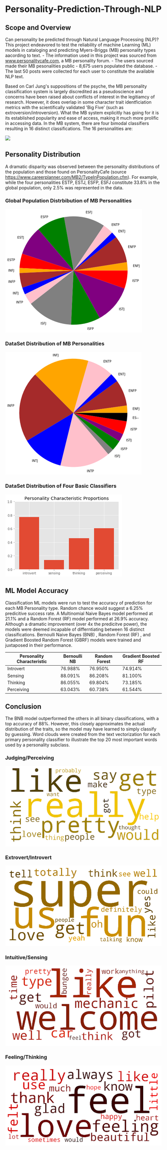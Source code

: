 # Personality-Prediction-Through-NLP

## Scope and Overview
  Can personality be predicted through Natural Language Processing (NLP)? This project endeavored to test the reliability of machine Learning (ML) models in cataloging and predicting Myers-Briggs (MB) personality types aacording to text.
    - The information used in this project was sourced from www.personalitycafe.com, a MB personality forum. 
    - The users sourced made their MB pesonalities public
    - 8,675 users populated the database. 
    - The last 50 posts were collected for each user to constitute the available NLP text. 

Based on Carl Jung's suppositions of the psyche, the MB personality classification system is largely discredited as a pseudoscience and concerns have been raised about conflicts of interest in the legitiamcy of research. However, it does overlap in some character trait identficiation metrics with the scientifically validated 'Big Five' (such as extroversion/introversion). What the MB system explicitly has going for it is its established popularity and ease of access, making it much more prolific in accessing data. 
In the MB system, there are four bimodal classifiers resulting in 16 distinct classifications. The 16 personalities are:

![](img/personalites.png)


## Personality Distribution
  A dramatic disparity was observed between the personality distributions of the population and those found on PersonalityCafe (source https://www.careerplanner.com/MB2/TypeInPopulation.cfm). For example, while the four personalities ESTP, ESTJ, ESFP, ESFJ constitute 33.8% in the global population, only 2.5% was represented in the data.
### Global Population Distrbibution of MB Personalities
![](img/pop_pie.png)
### DataSet Distribution of MB Personalities
![](img/samp_pie.png)
### DataSet Distribution of Four Basic Classifiers 
![](img/trait_hist.png)


## ML Model Accuracy 
  Classification ML models were run to test the accuracy of prediction for each MB Personality type. Random chance would suggest a 6.25% predicitive success rate. A Multinomial Naive Bayes model performed at 21.1% and a Random Forest (RF) model performed at 26.9% accuracy. Although a dramatic improvement (over 4x the predicitve power), the models were deemed incapable of differntiating between 16 distinct classifications. 
   Bernoulli Naive Bayes (BNB) , Random Forest (RF) , and Gradient Boosted Random Forest (GBRF) models were trained and juxtaposed in their performance. 


Personality Characteristic | Bernoulli NB | Random Forest | Gradient Boosted RF
---------------------|------------|------------|----------------|
Introvert | 76.988% | 76.950% | 74.914%
Sensing | 88.091% | 86.208% | 81.100%
Thinking | 86.055% | 69.804% | 73.185%
Perceiving | 63.043% | 60.738% | 61.544%


## Conclusion
  The BNB model outperformed the others in all binary classifications, with a top accuracy of 88%. However, this closely approximates the actual distribution of the traits, so the model may have learned to simply classify by guessing. 
  Word clouds were created from the text vectorization for each primary personality classifier to illustrate the top 20 most important words used by a personality subclass. 

### Judging/Perceiving
![](img/perceiving.png)
### Extrovert/Introvert
![](img/introvert.png)
### Intuitive/Sensing
![](img/sensing.png)
### Feeling/Thinking
![](img/thinking.png)


